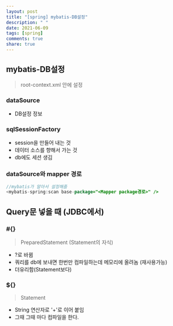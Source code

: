 ```yaml
---
layout: post
title: "[spring] mybatis-DB설정"
description: " "
date: 2021-06-09
tags: [spring]
comments: true
share: true
---
```


## mybatis-DB설정

> root-context.xml 안에 설정

### dataSource

* DB설정 정보

### sqlSessionFactory 

* session을 만들어 내는 것 
* 데이터 소스를 향해서 가는 것
*  db에도 세션 생김

### dataSource와 mapper 경로 

```java
//mybatis가 알아서 설정해줌
<mybatis-spring:scan base-package="<Mapper package경로>" />
```





## Query문 넣을 때 (JDBC에서)

### #{} 

> PreparedStatement (Statement의 자식)

* ?로 바뀜
* 쿼리를 db에 보내면 한번만 컴파일하는데 메모리에 올려놈 (재사용가능) 
* 더유리함(Statement보다)

### ${}

> Statement

* String 연산자로 '+'로 이어 붙임
* 그때 그때 마다 컴파일을 한다.
